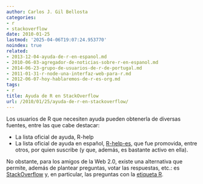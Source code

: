 ```yaml
---
author: Carlos J. Gil Bellosta
categories:
- r
- stackoverflow
date: 2010-01-25
lastmod: '2025-04-06T19:07:24.953770'
noindex: true
related:
- 2013-12-04-ayuda-de-r-en-espanol.md
- 2010-06-03-agregador-de-noticias-sobre-r-en-espanol.md
- 2014-06-23-grupo-de-usuarios-de-r-de-portugal.md
- 2011-01-31-r-node-una-interfaz-web-para-r.md
- 2012-06-07-hoy-hablaremos-de-r-es-org.md
tags:
- r
title: Ayuda de R en StackOverflow
url: /2010/01/25/ayuda-de-r-en-stackoverflow/
---
```


Los usuarios de R que necesiten ayuda pueden obtenerla de diversas fuentes, entre las que cabe destacar:

  * La lista oficial de ayuda, R-help
  * La lista oficial de ayuda en español, [R-help-es](https://stat.ethz.ch/mailman/listinfo/r-help-es), que fue promovida, entre otros, por quien suscribe (y que, además, es bastante activo en ella).

No obstante, para los amigos de la Web 2.0, existe una alternativa que permite, además de plantear preguntas, votar las respuestas, etc.: es [StackOverflow](http://stackoverflow.com) y, en particular, las preguntas con la [etiqueta R](http://stackoverflow.com/questions/tagged/r).